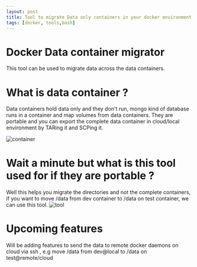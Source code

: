 ```yaml
---
layout: post
title: Tool to migrate Data only containers in your docker environment 
tags: [docker, tools,bash]
---
```


Docker Data container migrator 
==============================
This tool can be used to migrate data across the data containers.

What is data container ?
=======================
Data containers hold data only and they don't run, mongo kind of database runs in a container and map volumes from data containers.
They are portable and you can export the complete data container in cloud/local environment by TARing it and SCPing it.

![container](https://bhishekarora.github.io/img/docker.png)


Wait a minute but what is this tool used for if they are portable ?
========================
Well this helps you migrate the directories and not the complete containers, if you want to move /data from dev container to /data 
on test container, we can use this tool.
![tool](https://bhishekarora.github.io/img/datamigratortool.png)

Upcoming features
===================
Will be adding features to send the data to remote docker daemons on cloud via ssh , e.g move /data from dev@local to /data on 
test@remote/cloud



